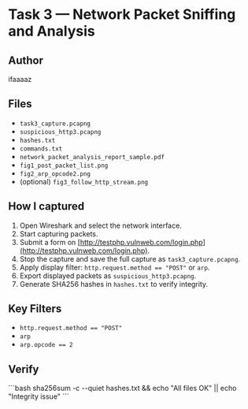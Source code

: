 # Task 3 — Network Packet Sniffing and Analysis

## Author
ifaaaaz

## Files
- `task3_capture.pcapng`  
- `suspicious_http3.pcapng`  
- `hashes.txt`  
- `commands.txt`  
- `network_packet_analysis_report_sample.pdf`  
- `fig1_post_packet_list.png`  
- `fig2_arp_opcode2.png`  
- (optional) `fig3_follow_http_stream.png`

## How I captured
1. Open Wireshark and select the network interface.  
2. Start capturing packets.  
3. Submit a form on [http://testphp.vulnweb.com/login.php](http://testphp.vulnweb.com/login.php).  
4. Stop the capture and save the full capture as `task3_capture.pcapng`.  
5. Apply display filter: `http.request.method == "POST"` or `arp`.  
6. Export displayed packets as `suspicious_http3.pcapng`.  
7. Generate SHA256 hashes in `hashes.txt` to verify integrity.

## Key Filters
- `http.request.method == "POST"`  
- `arp`  
- `arp.opcode == 2`  

## Verify
\`\`\`bash
sha256sum -c --quiet hashes.txt && echo "All files OK" || echo "Integrity issue"
\`\`\`
